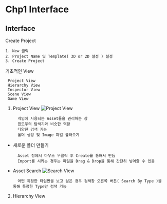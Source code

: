 ﻿# Chp1 Interface

## Interface

Create Project

	1. New 클릭
	2. Project Name 및 Template( 3D or 2D 설정 ) 설정
	3. Create Project 

기초적인 View 

	 Project View
	 Hierarchy View
	 Inspector View
	 Scene View 
	 Game View 

1. Project View
		![Project View](C:\Users\KJM\Desktop\MarkDownImage/ProjectView.png)

		 게임에 사용되는 Asset들을 관리하는 창 
		 윈도우의 탐색기와 비슷한 역할 
		 다양한 검색 기능
		 폴더 생성 및 Image 파일 불러오기 

* 새로운 폴더 만들기
	
		Asset 창에서 마우스 우클릭 후 Create를 통해서 만듬
		Import를 시키는 경우는 파일을 Drag & Drop을 통해 간단히 넣어줄 수 있음 
* Asset Search 
![Search View](C:\Users\KJM\Desktop\MarkDownImage/AssetSearch.png)
		
			
		어떤 특정한 타입만을 보고 싶은 경우 검색창 오른쪽 버튼( Search By Type )을 통해 특정한 Type만 검색 가능 

2. Hierarchy View
